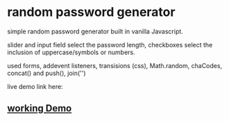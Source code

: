 # random password generator

simple random password generator built in vanilla Javascript.

slider and input field select the password length, checkboxes select the inclusion of uppercase/symbols or numbers.

used forms, addevent listeners, transisions (css), Math.random, chaCodes, concat() and push(), join('')

live demo link here:

## [working Demo](https://lucasgriffindev.github.io/random-password-generator/)


 
